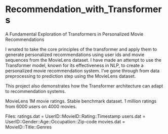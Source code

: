 # Recommendation_with_Transformers
A Fundamental Exploration of Transformers in Personalized Movie Recommendations

I wnated to take the core principles of the transformer and apply them to generate personalized recommendations using user ids and movie sequences from the MovieLens dataset. I have made an attempt to use the Transformer model, known for its effectiveness in NLP, to create a personalized movie recommendation system. I’ve gone through from data preprocessing to prediction step using the MovieLens dataset. 

This project also demonstrates how the Transformer architecture can adapt to recommendation systems.

MovieLens 1M movie ratings. Stable benchmark dataset. 1 million ratings from 6000 users on 4000 movies.

Files:
ratings.dat = UserID::MovieID::Rating::Timestamp
users.dat = UserID::Gender::Age::Occupation::Zip-code
movies.dat = MovieID::Title::Genres





